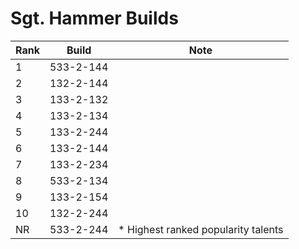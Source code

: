 # Sgt. Hammer Builds

Rank | Build     | Note
---- | -----     | ----
  1  | 533-2-144 | 
  2  | 132-2-144 | 
  3  | 133-2-132 | 
  4  | 133-2-134 | 
  5  | 133-2-244 | 
  6  | 133-2-144 | 
  7  | 133-2-234 | 
  8  | 533-2-134 | 
  9  | 133-2-154 | 
  10 | 132-2-244 | 
  NR | 533-2-244 | * Highest ranked popularity talents
